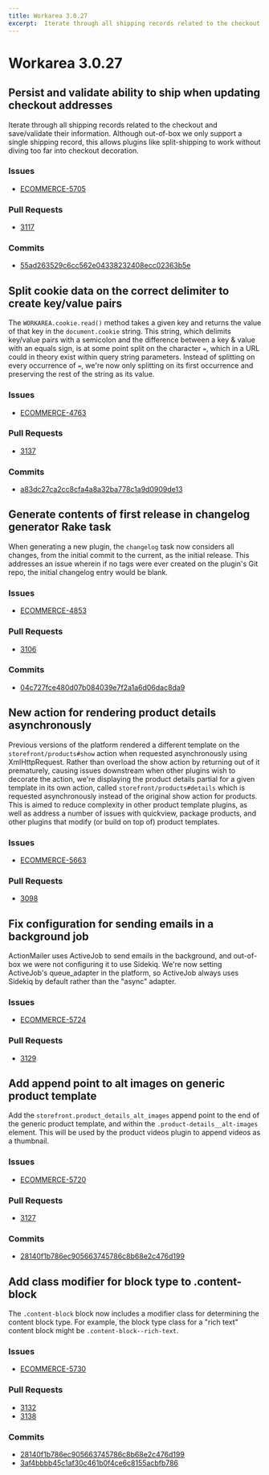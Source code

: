 ```yaml
---
title: Workarea 3.0.27
excerpt:  Iterate through all shipping records related to the checkout and save/validate their information. Although out-of-box we only support a single shipping record, this allows plugins like split-shipping to work without diving too far into checkout decor
---
```


# Workarea 3.0.27

## Persist and validate ability to ship when updating checkout addresses

Iterate through all shipping records related to the checkout and save/validate their information. Although out-of-box we only support a single shipping record, this allows plugins like split-shipping to work without diving too far into checkout decoration.

### Issues

- [ECOMMERCE-5705](https://jira.tools.weblinc.com/browse/ECOMMERCE-5705)

### Pull Requests

- [3117](https://stash.tools.weblinc.com/projects/WL/repos/workarea/pull-requests/3117/overview)

### Commits

- [55ad263529c6cc562e04338232408ecc02363b5e](https://stash.tools.weblinc.com/projects/WL/repos/workarea/commits/55ad263529c6cc562e04338232408ecc02363b5e)

## Split cookie data on the correct delimiter to create key/value pairs

The `WORKAREA.cookie.read()` method takes a given key and returns the value of that key in the `document.cookie` string. This string, which delimits key/value pairs with a semicolon and the difference between a key & value with an equals sign, is at some point split on the character `=`, which in a URL could in theory exist within query string parameters. Instead of splitting on every occurrence of `=`, we're now only splitting on its first occurrence and preserving the rest of the string as its value.

### Issues

- [ECOMMERCE-4763](https://jira.tools.weblinc.com/browse/ECOMMERCE-4763)

### Pull Requests

- [3137](https://stash.tools.weblinc.com/projects/WL/repos/workarea/pull-requests/3137/overview)

### Commits

- [a83dc27ca2cc8cfa4a8a32ba778c1a9d0909de13](https://stash.tools.weblinc.com/projects/WL/repos/workarea/commits/a83dc27ca2cc8cfa4a8a32ba778c1a9d0909de13)

## Generate contents of first release in changelog generator Rake task

When generating a new plugin, the `changelog` task now considers all changes, from the initial commit to the current, as the initial release. This addresses an issue wherein if no tags were ever created on the plugin's Git repo, the initial changelog entry would be blank.

### Issues

- [ECOMMERCE-4853](https://jira.tools.weblinc.com/browse/ECOMMERCE-4853)

### Pull Requests

- [3106](https://stash.tools.weblinc.com/projects/WL/repos/workarea/pull-requests/3106/overview)

### Commits

- [04c727fce480d07b084039e7f2a1a6d06dac8da9](https://stash.tools.weblinc.com/projects/WL/repos/workarea/commits/04c727fce480d07b084039e7f2a1a6d06dac8da9)

## New action for rendering product details asynchronously

Previous versions of the platform rendered a different template on the `storefront/products#show` action when requested asynchronously using XmlHttpRequest. Rather than overload the show action by returning out of it prematurely, causing issues downstream when other plugins wish to decorate the action, we're displaying the product details partial for a given template in its own action, called `storefront/products#details` which is requested asynchronously instead of the original show action for products. This is aimed to reduce complexity in other product template plugins, as well as address a number of issues with quickview, package products, and other plugins that modify (or build on top of) product templates.

### Issues

- [ECOMMERCE-5663](https://jira.tools.weblinc.com/browse/ECOMMERCE-5663)

### Pull Requests

- [3098](https://stash.tools.weblinc.com/projects/WL/repos/workarea/pull-requests/3098/overview)

## Fix configuration for sending emails in a background job

ActionMailer uses ActiveJob to send emails in the background, and out-of-box we were not configuring it to use Sidekiq. We're now setting ActiveJob's queue\_adapter in the platform, so ActiveJob always uses Sidekiq by default rather than the "async" adapter.

### Issues

- [ECOMMERCE-5724](https://jira.tools.weblinc.com/browse/ECOMMERCE-5724)

### Pull Requests

- [3129](https://stash.tools.weblinc.com/projects/WL/repos/workarea/pull-requests/3129/overview)

## Add append point to alt images on generic product template

Add the `storefront.product_details_alt_images` append point to the end of the generic product template, and within the `.product-details__alt-images` element. This will be used by the product videos plugin to append videos as a thumbnail.

### Issues

- [ECOMMERCE-5720](https://jira.tools.weblinc.com/browse/ECOMMERCE-5720)

### Pull Requests

- [3127](https://stash.tools.weblinc.com/projects/WL/repos/workarea/pull-requests/3127/overview)

### Commits

- [28140f1b786ec905663745786c8b68e2c476d199](https://stash.tools.weblinc.com/projects/WL/repos/workarea/commits/019d7a1cc50e0b59a6f08f2fa7cbb3c4025e0e13)

## Add class modifier for block type to .content-block

The `.content-block` block now includes a modifier class for determining the content block type. For example, the block type class for a "rich text" content block might be `.content-block--rich-text`.

### Issues

- [ECOMMERCE-5730](https://jira.tools.weblinc.com/browse/ECOMMERCE-5730)

### Pull Requests

- [3132](https://stash.tools.weblinc.com/projects/WL/repos/workarea/pull-requests/3132/overview)
- [3138](https://stash.tools.weblinc.com/projects/WL/repos/workarea/pull-requests/3138/overview)

### Commits

- [28140f1b786ec905663745786c8b68e2c476d199](https://stash.tools.weblinc.com/projects/WL/repos/workarea/commits/28140f1b786ec905663745786c8b68e2c476d199)
- [3af4bbbb45c1af30c461b0f4ce6c8155acbfb786](https://stash.tools.weblinc.com/projects/WL/repos/workarea/commits/3af4bbbb45c1af30c461b0f4ce6c8155acbfb786)

